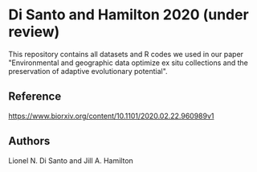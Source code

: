 # Di Santo and Hamilton 2020 (under review)
This repository contains all datasets and R codes we used in our paper "Environmental and geographic data optimize ex situ collections and the preservation of adaptive evolutionary potential".

## Reference
https://www.biorxiv.org/content/10.1101/2020.02.22.960989v1

## Authors
Lionel N. Di Santo and Jill A. Hamilton
